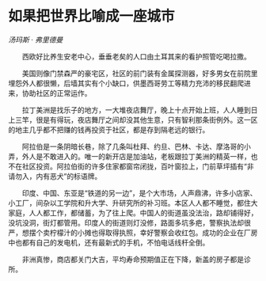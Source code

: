 # 如果把世界比喻成一座城市

*汤玛斯 · 弗里德曼*

　　西欧好比养生安老中心，垂垂老矣的人口由土耳其来的看护照管吃喝拉撒。

　　美国则像门禁森严的豪宅区，社区的前门装有金属探测器，好多男女在前院里埋怨外人都很懒，后墙其实有个小缺口，供墨西哥劳工等精力充沛的移民翻爬进来，协助社区的正常运作。

　　拉丁美洲是找乐子的地方，一大堆夜店舞厅，晚上十点开始上班，人人睡到日上三竿，很是有得玩，夜店舞厅之间却没其他生意，只有智利那条街例外。这一区的地主几乎都不把赚的钱再投资于社区，都是存到隔老远的银行。

　　阿拉伯是一条阴暗长巷，除了几条叫杜拜、约旦、巴林、卡达、摩洛哥的小弄，外人是不敢进入的。唯一的新开店是加油站，老板跟拉丁美洲的精英一样，也不在社区投资。阿拉伯街的许多住家都窗帘闭拢，百叶窗拉上，门前草坪插有“非请勿入，内有恶犬”的标语牌。

　　印度、中国、东亚是“铁道的另一边”，是个大市场，人声鼎沸，许多小店家、小工厂，间杂以工学院和升大学、升研究所的补习班。本区人人都不睡觉，都住大家庭，人人都工作，都储蓄，为了往上爬。中国人的街道虽没法治，路却铺得好，没坑没洞，街灯都管用。印度人的街道则灯没修，路面多坑多疤，警察执法却很严，想摆个卖柠檬汁的小摊也得取得执照，幸好警察会收红包。成功的企业在厂房中也都有自己的发电机，还有最新式的手机，不怕电话线杆全倒。

　　非洲真惨，商店都关门大吉，平均寿命预期值正在下降，新盖的房子都是诊所。